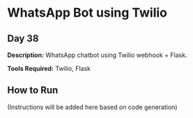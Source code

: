 # WhatsApp Bot using Twilio

## Day 38

**Description:** WhatsApp chatbot using Twilio webhook + Flask.

**Tools Required:** Twilio, Flask

## How to Run

(Instructions will be added here based on code generation)
